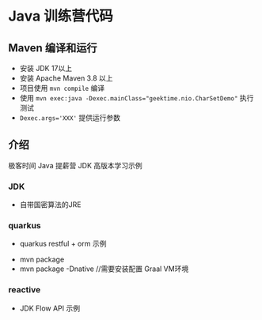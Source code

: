 # Java 训练营代码

## Maven 编译和运行

* 安装 JDK 17以上
* 安装 Apache Maven 3.8 以上
* 项目使用 `mvn compile` 编译
* 使用 `mvn exec:java -Dexec.mainClass="geektime.nio.CharSetDemo"` 执行测试
* `Dexec.args='XXX'` 提供运行参数

## 介绍

极客时间 Java 提薪营
JDK 高版本学习示例

### JDK

* 自带国密算法的JRE

### quarkus

* quarkus restful + orm 示例
 - mvn package
 - mvn package -Dnative //需要安装配置 Graal VM环境

### reactive

* JDK Flow API 示例



